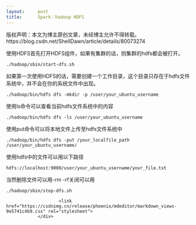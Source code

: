 ```yaml
---
layout:     post
title:      Spark：hadoop HDFS
---
```

<div id="article_content" class="article_content clearfix csdn-tracking-statistics" data-pid="blog" data-mod="popu_307" data-dsm="post">
								<div class="article-copyright">
					版权声明：本文为博主原创文章，未经博主允许不得转载。					https://blog.csdn.net/ShellDawn/article/details/80073274				</div>
								            <div id="content_views" class="markdown_views prism-atom-one-dark">
							<!-- flowchart 箭头图标 勿删 -->
							<svg xmlns="http://www.w3.org/2000/svg" style="display: none;"><path stroke-linecap="round" d="M5,0 0,2.5 5,5z" id="raphael-marker-block" style="-webkit-tap-highlight-color: rgba(0, 0, 0, 0);"></path></svg>
							<p>使用HDFS首先打开HDFS组件，如果有集群的话，则集群的hdfs都会被打开。</p>



<pre class="prettyprint"><code class=" hljs sql">./hadoop/sbin/<span class="hljs-operator"><span class="hljs-keyword">start</span>-dfs.sh</span></code></pre>

<p>如果第一次使用HDFS的话，需要创建一个工作目录，这个目录只存在于hdfs文件系统中，并不会在你的系统文件中出现。</p>



<pre class="prettyprint"><code class=" hljs lasso"><span class="hljs-built_in">.</span>/hadoop/bin/hdfs dfs <span class="hljs-attribute">-mkdir</span> <span class="hljs-attribute">-p</span> /user/your_ubuntu_username</code></pre>

<p>使用ls命令可以查看当前hdfs文件系统中的内容</p>



<pre class="prettyprint"><code class=" hljs mel">./hadoop/bin/hdfs dfs -<span class="hljs-keyword">ls</span> /user/your_ubuntu_username</code></pre>

<p>使用put命令可以将本地文件上传至hdfs文件系统中</p>



<pre class="prettyprint"><code class=" hljs livecodeserver">./hadoop/bin/hdfs dfs -<span class="hljs-built_in">put</span> /your_localfile_path /user/your_ubuntu_username/</code></pre>

<p>使用hdfs中的文件可以用以下路径</p>



<pre class="prettyprint"><code class=" hljs ruby"><span class="hljs-symbol">hdfs:</span>/<span class="hljs-regexp">/localhost:9000/user</span><span class="hljs-regexp">/your_ubuntu_username/your</span>_file.txt</code></pre>

<p>当然删除文件可以用-rm -rf关闭可以用</p>

<pre class="prettyprint"><code class=" hljs vbnet">./hadoop/sbin/<span class="hljs-keyword">stop</span>-dfs.sh</code></pre>            </div>
						<link href="https://csdnimg.cn/release/phoenix/mdeditor/markdown_views-9e5741c4b9.css" rel="stylesheet">
                </div>